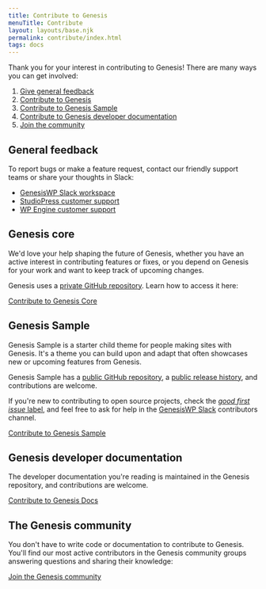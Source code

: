 ```yaml
---
title: Contribute to Genesis
menuTitle: Contribute
layout: layouts/base.njk
permalink: contribute/index.html
tags: docs
---
```


Thank you for your interest in contributing to Genesis! There are many ways you can get involved:

1. [Give general feedback](#general-feedback)
2. [Contribute to Genesis](#genesis-core)
3. [Contribute to Genesis Sample](#genesis-sample)
4. [Contribute to Genesis developer documentation](#genesis-developer-documentation)
5. [Join the community](#the-genesis-community)

## General feedback

To report bugs or make a feature request, contact our friendly support teams or share your thoughts in Slack:

- <a href="{{ '/contribute/community/#genesiswp-slack-workspace' | url }}">GenesisWP Slack workspace</a>
- [StudioPress customer support](https://my.studiopress.com/help/)
- [WP Engine customer support](https://my.wpengine.com/support)

## Genesis core

We'd love your help shaping the future of Genesis, whether you have an active interest in contributing features or fixes, or you depend on Genesis for your work and want to keep track of upcoming changes.

Genesis uses a [private GitHub repository](https://github.com/studiopress/genesis). Learn how to access it here:

<a href="{{ '/contribute/genesis-core/' | url }}" class="button">Contribute to Genesis Core</a>

## Genesis Sample

Genesis Sample is a starter child theme for people making sites with Genesis. It's a theme you can build upon and adapt that often showcases new or upcoming features from Genesis.

Genesis Sample has a [public GitHub repository](https://github.com/studiopress/genesis-sample), a [public release history](https://github.com/studiopress/genesis-sample/releases), and contributions are welcome.

<p class="notice-small">
If you're new to contributing to open source projects, check the <a href="https://github.com/studiopress/genesis-sample/issues?q=is%3Aissue+is%3Aopen+label%3A%22good+first+issue%22"><em>good first issue</em> label</a>, and feel free to ask for help in the <a href="{{ '/contribute/community/#genesiswp-slack-workspace' | url }}">GenesisWP Slack</a> contributors channel.
</p>

<a href="https://github.com/studiopress/genesis-sample/" class="button">Contribute to Genesis Sample</a>

## Genesis developer documentation

The developer documentation you're reading is maintained in the Genesis repository, and contributions are welcome.

<a href="{{ '/contribute/genesis-docs/' | url }}" class="button">Contribute to Genesis Docs</a>

## The Genesis community

You don't have to write code or documentation to contribute to Genesis. You'll find our most active contributors in the Genesis community groups answering questions and sharing their knowledge:

<a href="{{ '/contribute/community/' | url }}" class="button">Join the Genesis community</a>
